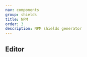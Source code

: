 ```yaml
---
nav: components
group: shields
title: NPM
order: 3
description: NPM shields generator
---
```


## Editor

<code src="./index.tsx" inline></code>
